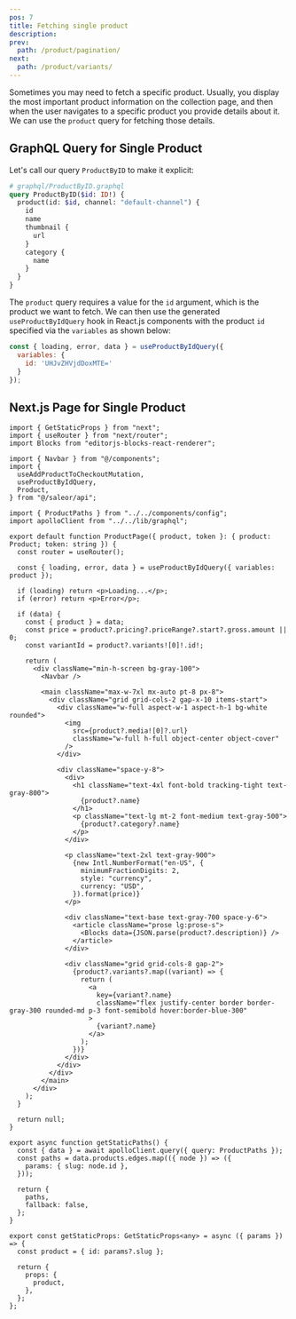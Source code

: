 ```yaml
---
pos: 7
title: Fetching single product 
description: 
prev:
  path: /product/pagination/
next:
  path: /product/variants/
---
```


Sometimes you may need to fetch a specific product. Usually, you display the most important product information on the collection page, and then when the user navigates to a specific product you provide details about it.  We can use the `product` query for fetching those details.

## GraphQL Query for Single Product

Let's call our query `ProductByID` to make it explicit:

```graphql
# graphql/ProductByID.graphql
query ProductByID($id: ID!) {
  product(id: $id, channel: "default-channel") {
    id
    name
    thumbnail {
      url
    }
    category {
      name
    }
  }
}
```

The `product` query requires a value for the `id` argument, which is the product we want to fetch. We can then use the generated `useProductByIdQuery` hook in React.js components with the product `id` specified via the `variables` as shown below:

```js
const { loading, error, data } = useProductByIdQuery({ 
  variables: { 
    id: 'UHJvZHVjdDoxMTE=' 
  } 
});
```

## Next.js Page for Single Product


```tsx
import { GetStaticProps } from "next";
import { useRouter } from "next/router";
import Blocks from "editorjs-blocks-react-renderer";

import { Navbar } from "@/components";
import {
  useAddProductToCheckoutMutation,
  useProductByIdQuery,
  Product,
} from "@/saleor/api";

import { ProductPaths } from "../../components/config";
import apolloClient from "../../lib/graphql";

export default function ProductPage({ product, token }: { product: Product; token: string }) {
  const router = useRouter();

  const { loading, error, data } = useProductByIdQuery({ variables: product });

  if (loading) return <p>Loading...</p>;
  if (error) return <p>Error</p>;

  if (data) {
    const { product } = data;
    const price = product?.pricing?.priceRange?.start?.gross.amount || 0;
    const variantId = product?.variants![0]!.id!;

    return (
      <div className="min-h-screen bg-gray-100">
        <Navbar />

        <main className="max-w-7xl mx-auto pt-8 px-8">
          <div className="grid grid-cols-2 gap-x-10 items-start">
            <div className="w-full aspect-w-1 aspect-h-1 bg-white rounded">
              <img
                src={product?.media![0]?.url}
                className="w-full h-full object-center object-cover"
              />
            </div>

            <div className="space-y-8">
              <div>
                <h1 className="text-4xl font-bold tracking-tight text-gray-800">
                  {product?.name}
                </h1>
                <p className="text-lg mt-2 font-medium text-gray-500">
                  {product?.category?.name}
                </p>
              </div>

              <p className="text-2xl text-gray-900">
                {new Intl.NumberFormat("en-US", {
                  minimumFractionDigits: 2,
                  style: "currency",
                  currency: "USD",
                }).format(price)}
              </p>

              <div className="text-base text-gray-700 space-y-6">
                <article className="prose lg:prose-s">
                  <Blocks data={JSON.parse(product?.description)} />
                </article>
              </div>

              <div className="grid grid-cols-8 gap-2">
                {product?.variants?.map((variant) => {
                  return (
                    <a
                      key={variant?.name}
                      className="flex justify-center border border-gray-300 rounded-md p-3 font-semibold hover:border-blue-300"
                    >
                      {variant?.name}
                    </a>
                  );
                })}
              </div>
            </div>
          </div>
        </main>
      </div>
    );
  }

  return null;
}

export async function getStaticPaths() {
  const { data } = await apolloClient.query({ query: ProductPaths });
  const paths = data.products.edges.map(({ node }) => ({
    params: { slug: node.id },
  }));

  return {
    paths,
    fallback: false,
  };
}

export const getStaticProps: GetStaticProps<any> = async ({ params }) => {
  const product = { id: params?.slug };

  return {
    props: {
      product,
    },
  };
};

```